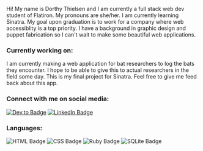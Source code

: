 <p>Hi! My name is Dorthy Thielsen and I am currently a full stack web dev student of Flatiron. My pronouns are she/her. I am currently learning Sinatra. My goal upon graduation is to work for a company where web accessiblity is a top priority. I have a background in graphic design and puppet fabrication so I can't wait to make some beautiful web applications.</p>

<h3>Currently working on:</h3>
<p>I am currently making a web application for bat researchers to log the bats they encounter. I hope to be able to give this to actual researchers in the field some day. This is my final project for Sinatra. Feel free to give me feed back about this app.</p>

<h3>Connect with me on social media:</h3>
<a href="https://dev.to/dotnotation" target="_blank"><img src="https://img.shields.io/badge/dev.to-0A0A0A?style=for-the-badge&logo=dev.to&logoColor=white" alt="Dev.to Badge"></a>
<a href="https://www.linkedin.com/in/dorthy-thielsen-a863b158/" target="_blank"><img src="https://img.shields.io/badge/LinkedIn-0077B5?style=for-the-badge&logo=linkedin&logoColor=white" alt="LinkedIn Badge"></a>

<h3>Languages:</h3>
<img src="https://img.shields.io/badge/HTML-239120?style=for-the-badge&logo=html5&logoColor=white" alt="HTML Badge"> <img src="https://img.shields.io/badge/CSS-239120?&style=for-the-badge&logo=css3&logoColor=white" alt="CSS Badge"> <img src="https://img.shields.io/badge/Ruby-CC342D?style=for-the-badge&logo=ruby&logoColor=white" alt="Ruby Badge"> <img src="https://img.shields.io/badge/SQLite-07405E?style=for-the-badge&logo=sqlite&logoColor=white" alt="SQLite Badge"> 

